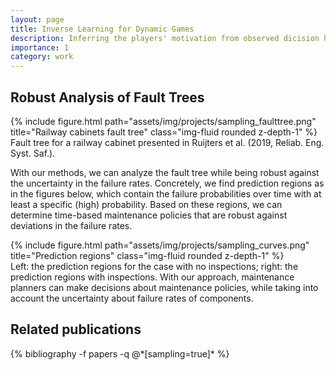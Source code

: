 ```yaml
---
layout: page
title: Inverse Learning for Dynamic Games 
description: Inferring the players' motivation from observed dicision history in multiplayer games 
importance: 1
category: work
---
```



<h2>Robust Analysis of Fault Trees</h2>


<div class="row" style="justify-content: center;">
    <div class="col-sm mt-3 mt-md-0">
        {% include figure.html path="assets/img/projects/sampling_faulttree.png" title="Railway cabinets fault tree" class="img-fluid rounded z-depth-1" %}
    </div>
</div>
<div class="caption">
    Fault tree for a railway cabinet presented in  Ruijters et al. (2019, Reliab. Eng. Syst. Saf.).
</div>

With our methods, we can analyze the fault tree while being robust against the uncertainty in the failure rates. Concretely, we find prediction regions as in the figures below, which contain the failure probabilities over time with at least a specific (high) probability. Based on these regions, we can determine time-based maintenance policies that are robust against deviations in the failure rates.

<div class="row" style="justify-content: center;">
    <div class="col-sm mt-3 mt-md-0">
        {% include figure.html path="assets/img/projects/sampling_curves.png" title="Prediction regions" class="img-fluid rounded z-depth-1" %}
    </div>
</div>
<div class="caption">
    Left: the prediction regions for the case with no inspections; right: the prediction regions with inspections. With our approach, maintenance planners can make decisions about maintenance policies, while taking into account the uncertainty about failure rates of components.
</div>


<div class="publications">
<h2>Related publications</h2>
{% bibliography -f papers -q @*[sampling=true]* %}
</div>
